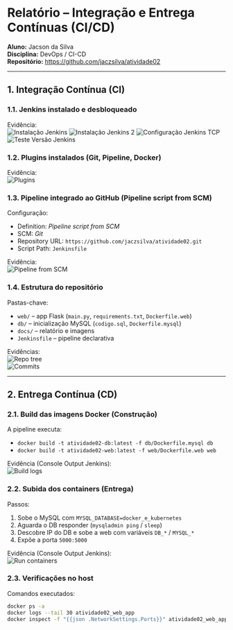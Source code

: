 # Relatório – Integração e Entrega Contínuas (CI/CD)
**Aluno:** Jacson da Silva  
**Disciplina:** DevOps / CI-CD  
**Repositório:** https://github.com/jaczsilva/atividade02

---

## 1. Integração Contínua (CI)

### 1.1. Jenkins instalado e desbloqueado
Evidência:  
![Instalação Jenkins](atividade02/img/tela1-instalacaoplugins.png)
![Instalação Jenkins 2](atividade02/img/tela2-instalacaoJenkins.png)
![Configuração Jenkins TCP](atividade02/img/tela3-apontandoJenkinsTCP.png)
![Teste Versão Jenkins](atividade02/img/tela4-testeVersaoJenkins.png)

### 1.2. Plugins instalados (Git, Pipeline, Docker)
Evidência:  
![Plugins](img/02_plugins.png)

### 1.3. Pipeline integrado ao GitHub (Pipeline script from SCM)
Configuração:
- Definition: *Pipeline script from SCM*
- SCM: *Git*
- Repository URL: `https://github.com/jaczsilva/atividade02.git`
- Script Path: `Jenkinsfile`

Evidência:  
![Pipeline from SCM](img/03_pipeline_scm.png)

### 1.4. Estrutura do repositório
Pastas-chave:
- `web/` – app Flask (`main.py`, `requirements.txt`, `Dockerfile.web`)
- `db/` – inicialização MySQL (`codigo.sql`, `Dockerfile.mysql`)
- `docs/` – relatório e imagens
- `Jenkinsfile` – pipeline declarativa

Evidências:  
![Repo tree](img/04_repo_tree.png)  
![Commits](img/05_commits.png)

---

## 2. Entrega Contínua (CD)

### 2.1. Build das imagens Docker (Construção)
A pipeline executa:
- `docker build -t atividade02-db:latest -f db/Dockerfile.mysql db`
- `docker build -t atividade02-web:latest -f web/Dockerfile.web web`

Evidência (Console Output Jenkins):  
![Build logs](img/06_build_logs.png)

### 2.2. Subida dos containers (Entrega)
Passos:
1. Sobe o MySQL com `MYSQL_DATABASE=docker_e_kubernetes`
2. Aguarda o DB responder (`mysqladmin ping` / `sleep`)
3. Descobre IP do DB e sobe a web com variáveis `DB_*` / `MYSQL_*`
4. Expõe a porta `5000:5000`

Evidência (Console Output Jenkins):  
![Run containers](img/07_run_logs.png)

### 2.3. Verificações no host
Comandos executados:
```bash
docker ps -a
docker logs --tail 30 atividade02_web_app
docker inspect -f "{{json .NetworkSettings.Ports}}" atividade02_web_app

